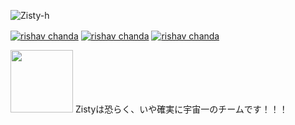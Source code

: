![Zisty-h](https://raw.githubusercontent.com/zisty-h/.github/main/profile/bana.jpg)
<p>
    <a href="https://discord.gg/ytxw5usK86" target="blank"><img align="center" src="https://img.shields.io/badge/Discord-Join-811DF5.svg?style=for-the-badge" alt="rishav chanda"></a>
    <a href="https://x.com/TeamZisty" target="blank"><img align="center" src="https://img.shields.io/badge/Twitter-Check-24a3f1.svg?style=for-the-badge" alt="rishav chanda"></a>
    <a href="https://zisty.net" target="blank"><img align="center" src="https://img.shields.io/badge/Home.Page-Check-fbcb30.svg?style=for-the-badge" alt="rishav chanda"></a>
</p>
<p>
    <img src="https://raw.githubusercontent.com/zisty-h/.github/main/profile/3DZis.png" width="100">
    Zistyは恐らく、いや確実に宇宙一のチームです！！！
</p>
